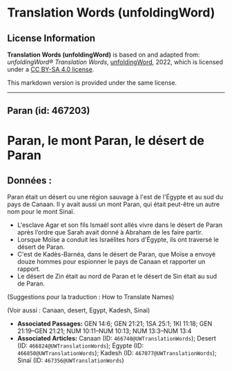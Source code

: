 # Translation Words (unfoldingWord)

## License Information

**Translation Words (unfoldingWord)** is based on and adapted from: _unfoldingWord® Translation Words_, [unfoldingWord](https://unfoldingword.org/utw), 2022, which is licensed under a [CC BY-SA 4.0 license](https://creativecommons.org/licenses/by-sa/4.0/legalcode.en).

This markdown version is provided under the same license.



--------------------------------

## Paran (id: 467203)

Paran, le mont Paran, le désert de Paran
========================================

Données :
---------

Paran était un désert ou une région sauvage à l'est de l'Égypte et au sud du pays de Canaan. Il y avait aussi un mont Paran, qui était peut\-être un autre nom pour le mont Sinaï.

* L'esclave Agar et son fils Ismaël sont allés vivre dans le désert de Paran après l’ordre que Sarah avait donné à Abraham de les faire partir.
* Lorsque Moïse a conduit les Israélites hors d'Égypte, ils ont traversé le désert de Paran.
* C'est de Kadès\-Barnéa, dans le désert de Paran, que Moïse a envoyé douze hommes pour espionner le pays de Canaan et rapporter un rapport.
* Le désert de Zin était au nord de Paran et le désert de Sin était au sud de Paran.

(Suggestions pour la traduction : How to Translate Names)

(Voir aussi : Canaan, desert, Egypt, Kadesh, Sinai)

* **Associated Passages:** GEN 14:6; GEN 21:21; 1SA 25:1; 1KI 11:18; GEN 21:19–GEN 21:21; NUM 10:11–NUM 10:13; NUM 13:3–NUM 13:4
* **Associated Articles:** Canaan (ID: `466740@UWTranslationWords`); Desert (ID: `466824@UWTranslationWords`); Égypte (ID: `466850@UWTranslationWords`); Kadesh (ID: `467077@UWTranslationWords`); Sinaï (ID: `467356@UWTranslationWords`)


